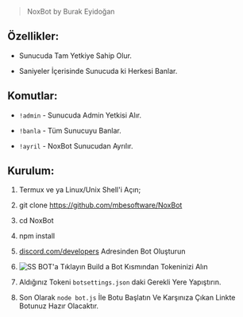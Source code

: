 > NoxBot by Burak Eyidoğan

## Özellikler:
* Sunucuda Tam Yetkiye Sahip Olur.

* Saniyeler İçerisinde Sunucuda ki Herkesi Banlar.

## Komutlar:

* `!admin` - Sunucuda Admin Yetkisi Alır.

* `!banla` - Tüm Sunucuyu Banlar.

* `!ayril` - NoxBot Sunucudan Ayrılır.

## Kurulum:

1. Termux ve ya Linux/Unix Shell'i Açın;

2. git clone https://github.com/mbesoftware/NoxBot

3. cd NoxBot

4. npm install

5. [discord.com/developers](https://discordapp.com/developers/applications/) Adresinden Bot Oluşturun

6. ![SS](https://media.discordapp.net/attachments/508571077958434839/511258005937979392/2018-11-11_21.14.15.png) BOT'a Tıklayın Build a Bot Kısmından Tokeninizi Alın

7. Aldığınız Tokeni `botsettings.json` daki Gerekli Yere Yapıştırın.

8. Son Olarak `node bot.js` İle Botu Başlatın Ve Karşınıza Çıkan Linkte Botunuz Hazır Olacaktır.
